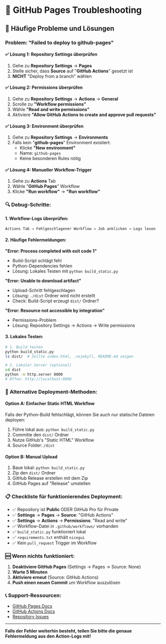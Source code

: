 # 🔧 GitHub Pages Troubleshooting

## 🚨 Häufige Probleme und Lösungen

### Problem: "Failed to deploy to github-pages"

#### ✅ **Lösung 1: Repository Settings überprüfen**

1. Gehe zu **Repository Settings** → **Pages**
2. Stelle sicher, dass **Source** auf "**GitHub Actions**" gesetzt ist
3. **NICHT** "Deploy from a branch" wählen

#### ✅ **Lösung 2: Permissions überprüfen**

1. Gehe zu **Repository Settings** → **Actions** → **General**
2. Scrolle zu **"Workflow permissions"**
3. Wähle **"Read and write permissions"**
4. Aktiviere **"Allow GitHub Actions to create and approve pull requests"**

#### ✅ **Lösung 3: Environment überprüfen**

1. Gehe zu **Repository Settings** → **Environments**
2. Falls kein "**github-pages**" Environment existiert:
   - Klicke **"New environment"**
   - Name: `github-pages`
   - Keine besonderen Rules nötig

#### ✅ **Lösung 4: Manueller Workflow-Trigger**

1. Gehe zu **Actions** Tab
2. Wähle "**GitHub Pages**" Workflow
3. Klicke **"Run workflow"** → **"Run workflow"**

### 🔍 **Debug-Schritte:**

#### 1. Workflow-Logs überprüfen:
```
Actions Tab → Fehlgeschlagener Workflow → Job anklicken → Logs lesen
```

#### 2. Häufige Fehlermeldungen:

**"Error: Process completed with exit code 1"**
- Build-Script schlägt fehl
- Python-Dependencies fehlen
- Lösung: Lokales Testen mit `python build_static.py`

**"Error: Unable to download artifact"**
- Upload-Schritt fehlgeschlagen  
- Lösung: `./dist` Ordner wird nicht erstellt
- Check: Build-Script erzeugt `dist/` Ordner?

**"Error: Resource not accessible by integration"**
- Permissions-Problem
- Lösung: Repository Settings → Actions → Write permissions

#### 3. Lokales Testen:

```bash
# 1. Build testen
python build_static.py
ls dist/  # Sollte index.html, .nojekyll, README.md zeigen

# 2. Lokaler Server (optional)
cd dist
python -m http.server 8000
# Öffne: http://localhost:8000
```

### 🚀 **Alternative Deployment-Methoden:**

#### **Option A: Einfacher Static HTML Workflow**
Falls der Python-Build fehlschlägt, können Sie auch nur statische Dateien deployen:

1. Führe lokal aus: `python build_static.py`  
2. Committe den `dist/` Ordner
3. Nutze GitHub's "Static HTML" Workflow
4. Source Folder: `/dist`

#### **Option B: Manual Upload**
1. Baue lokal: `python build_static.py`
2. Zip den `dist/` Ordner  
3. GitHub Release erstellen mit dem Zip
4. GitHub Pages auf "Release" umstellen

### 📋 **Checkliste für funktionierendes Deployment:**

- ✅ Repository ist **Public** ODER GitHub Pro für Private
- ✅ **Settings** → **Pages** → **Source**: "GitHub Actions"  
- ✅ **Settings** → **Actions** → **Permissions**: "Read and write"
- ✅ Workflow-Datei in `.github/workflows/` vorhanden
- ✅ `build_static.py` funktioniert lokal
- ✅ `requirements.txt` enthält `nicegui`
- ✅ Kein `pull_request` Trigger im Workflow

### 🆘 **Wenn nichts funktioniert:**

1. **Deaktiviere GitHub Pages** (Settings → Pages → Source: None)
2. **Warte 5 Minuten**  
3. **Aktiviere erneut** (Source: GitHub Actions)
4. **Push einen neuen Commit** um Workflow auszulösen

### 📞 **Support-Ressourcen:**

- [GitHub Pages Docs](https://docs.github.com/en/pages)
- [GitHub Actions Docs](https://docs.github.com/en/actions)  
- [Repository Issues](https://github.com/rapdue/test-nice-gui/issues)

---

**Falls der Fehler weiterhin besteht, teilen Sie bitte die genaue Fehlermeldung aus den Action-Logs mit!**